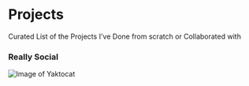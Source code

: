 # Projects
Curated List of the Projects I've Done from scratch or Collaborated with

### Really Social
![Image of Yaktocat]()
